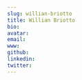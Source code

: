 ```yaml
---
slug: willian-briotto
title: Willian Briotto
bio:
avatar:
email:
www:
github:
linkedin:
twitter:
---
```

